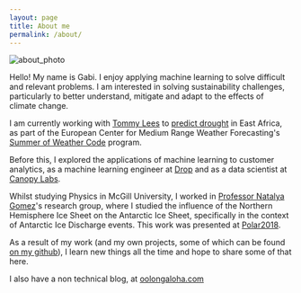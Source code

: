 ```yaml
---
layout: page
title: About me
permalink: /about/
---
```

![about_photo](../assets/img/about.jpg "Taiwan")

Hello! My name is Gabi. I enjoy applying machine learning to solve difficult and relevant problems.
I am interested in solving sustainability challenges, particularly to better understand, mitigate and adapt
to the effects of climate change.

I am currently working with [Tommy Lees](https://tommylees112.github.io/) to [predict drought](https://github.com/esowc/ml_drought) 
in East Africa, as part of the European Center for Medium Range Weather Forecasting's 
[Summer of Weather Code](https://www.ecmwf.int/en/learning/workshops/ecmwf-summer-weather-code-2019) program.

Before this, I explored the applications of machine learning to customer analytics, as a machine learning engineer at
[Drop](https://www.earnwithdrop.com/) and as a data scientist at [Canopy Labs](https://canopylabs.com/).

Whilst studying Physics in McGill University, I worked in [Professor Natalya Gomez](http://www.natalyagomez.com/)'s 
research group, where I studied the influence of the Northern Hemisphere Ice Sheet on the Antarctic Ice Sheet, 
specifically in the context of Antarctic Ice Discharge events. This work was presented at [Polar2018](https://www.polar2018.org/).

As a result of my work (and my own projects, some of which can be found  [on my github](https://github.com/gabrieltseng)), 
I learn new things all the time and hope to share some of that here.

I also have a non technical blog, at [oolongaloha.com](http://oolongaloha.com)
